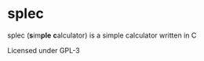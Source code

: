 # splec

splec (**s**im**ple** **c**alculator) is a simple calculator written in C

Licensed under GPL-3
